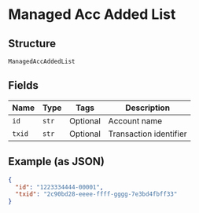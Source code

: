 
# Managed Acc Added List

## Structure

`ManagedAccAddedList`

## Fields

| Name | Type | Tags | Description |
|  --- | --- | --- | --- |
| `id` | `str` | Optional | Account name |
| `txid` | `str` | Optional | Transaction identifier |

## Example (as JSON)

```json
{
  "id": "1223334444-00001",
  "txid": "2c90bd28-eeee-ffff-gggg-7e3bd4fbff33"
}
```

